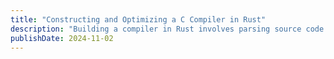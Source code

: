 ```yaml
---
title: "Constructing and Optimizing a C Compiler in Rust"
description: "Building a compiler in Rust involves parsing source code into an AST, performing semantic analysis, and generating optimized machine code through techniques like constant folding, dead code elimination, and loop unrolling. The optimization phase transforms the intermediate representation to produce faster executables while preserving program behavior"
publishDate: 2024-11-02
---
```


